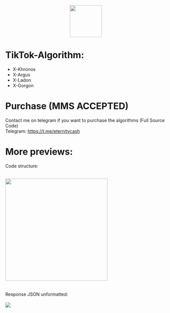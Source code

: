 
 
 
<div align="center">
  <img src="https://i.pinimg.com/originals/77/97/19/7797190f0f3efd9d5b0b96963d97ed5a.gif" width="100"/>
</div>
 
# TikTok-Algorithm:
 
- X-Khronos
- X-Argus
- X-Ladon
- X-Gorgon
 
# Purchase (MMS ACCEPTED)
Contact me on telegram if you want to purchase the algorithms (Full Source Code)
<br>
Telegram: https://t.me/eternitycash
 
# More previews:
Code structure:
<br>
 
<br>
<img src="https://i.imgur.com/ALXoP2O.png" width="320" height="320">
<br>
<br>
 
<br>
Response JSON unformatted:
<br>
<br>
 
<img src="https://i.imgur.com/GdrVmjP.png">
 

